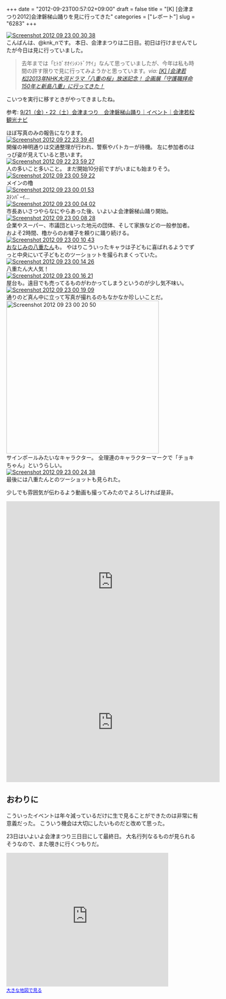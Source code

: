 +++
date = "2012-09-23T00:57:02+09:00"
draft = false
title = "[K] [会津まつり2012]会津磐梯山踊りを見に行ってきた"
categories = ["レポート"]
slug = "6283"
+++

<div class="center"><a href="https://knk-n.com/images/2012/09/screenshot_2012-09-23_00.30.38.jpg"><img src="https://knk-n.com/images/2012/09/screenshot_2012-09-23_00.30.38.jpg" alt="Screenshot 2012 09 23 00 30 38" title="screenshot_2012-09-23_00.30.38.jpg" border="0" width="" height="" /></a></div>
こんばんは、@knk_nです。
本日、会津まつりは二日目。初日は行けませんでしたが今日は見に行っていました。

<blockquote title=”[K] [会津若松]2013年NHK大河ドラマ「八重の桜」放送記念！ 企画展「守護職拝命150年と新島八重」に行ってきた！” cite=”http://knk-n.com/2012/09/15/yae-kikkau-tsurugajo/”>去年までは「ﾋﾄｶﾞｵｵｲｼﾒﾝﾄﾞｸｻｲ」なんて思っていましたが、今年は私も時間の許す限りで見に行ってみようかと思っています。<cite>via: <a href=”http://knk-n.com/2012/09/15/yae-kikkau-tsurugajo/” target=”_blank”>[K] [会津若松]2013年NHK大河ドラマ「八重の桜」放送記念！ 企画展「守護職拝命150年と新島八重」に行ってきた！</a></cite></blockquote>

こいつを実行に移すときがやってきましたね。

<p>参考: <a  href="http://www.aizukanko.com/event/246/" target="_blank">9/21（金）・22（土）会津まつり　会津磐梯山踊り｜イベント｜会津若松観光ナビ</a><script type="text/javascript">var url = "http://www.aizukanko.com/event/246/";</script><script src="http://api.b.st-hatena.com/entry.count?url=http://www.aizukanko.com/event/246/&callback=hatebTxt"></script></p><!--more-->ほぼ写真のみの報告になります。

<div class="center"><a href="https://knk-n.com/images/2012/09/screenshot_2012-09-22_23.39.41.jpg"><img src="https://knk-n.com/images/2012/09/screenshot_2012-09-22_23.39.41.jpg" alt="Screenshot 2012 09 22 23 39 41" title="screenshot_2012-09-22_23.39.41.jpg" border="0" width="" height="" /></a></div>
開催の神明通りは交通整理が行われ、警察やパトカーが待機。
左に参加者のはっぴ姿が見えていると思います。

<div class="center"><a href="https://knk-n.com/images/2012/09/screenshot_2012-09-22_23.59.27.jpg"><img src="https://knk-n.com/images/2012/09/screenshot_2012-09-22_23.59.27.jpg" alt="Screenshot 2012 09 22 23 59 27" title="screenshot_2012-09-22_23.59.27.jpg" border="0" width="" height="" /></a></div>
人の多いこと多いこと。
まだ開始10分前ですがいまにも始まりそう。


<div class="center"><a href="https://knk-n.com/images/2012/09/screenshot_2012-09-23_00.59.22.jpg"><img src="https://knk-n.com/images/2012/09/screenshot_2012-09-23_00.59.22.jpg" alt="Screenshot 2012 09 23 00 59 22" title="screenshot_2012-09-23_00.59.22.jpg" border="0" width="" height="" /></a></div>
メインの櫓

<div class="center"><a href="https://knk-n.com/images/2012/09/screenshot_2012-09-23_00.01.53.jpg"><img src="https://knk-n.com/images/2012/09/screenshot_2012-09-23_00.01.53.jpg" alt="Screenshot 2012 09 23 00 01 53" title="screenshot_2012-09-23_00.01.53.jpg" border="0" width="" height="" /></a></div>
ｽﾃﾝﾊﾞｰｲ…

<div class="center"><a href="https://knk-n.com/images/2012/09/screenshot_2012-09-23_00.04.02.jpg"><img src="https://knk-n.com/images/2012/09/screenshot_2012-09-23_00.04.02.jpg" alt="Screenshot 2012 09 23 00 04 02" title="screenshot_2012-09-23_00.04.02.jpg" border="0" width="" height="" /></a></div>
市長あいさつやらなにやらあった後、いよいよ会津磐梯山踊り開始。

<div class="center"><a href="https://knk-n.com/images/2012/09/screenshot_2012-09-23_00.08.28.jpg"><img src="https://knk-n.com/images/2012/09/screenshot_2012-09-23_00.08.28.jpg" alt="Screenshot 2012 09 23 00 08 28" title="screenshot_2012-09-23_00.08.28.jpg" border="0" width="" height="" /></a></div>
企業やスーパー、市議団といった地元の団体、そして家族などの一般参加者。
およそ2時間、櫓からのお囃子を頼りに踊り続ける。

<div class="center"><a href="https://knk-n.com/images/2012/09/screenshot_2012-09-23_00.10.43.jpg"><img src="https://knk-n.com/images/2012/09/screenshot_2012-09-23_00.10.43.jpg" alt="Screenshot 2012 09 23 00 10 43" title="screenshot_2012-09-23_00.10.43.jpg" border="0" width="" height="" /></a></div>
<a href="http://knk-n.com/2012/09/15/yae-kikkau-tsurugajo/" target="_blank">おなじみの八重たん</a>も。
やはりこういったキャラは子どもに喜ばれるようでずっと中央にいて子どもとのツーショットを撮られまくっていた。

<div class="center"><a href="https://knk-n.com/images/2012/09/screenshot_2012-09-23_00.14.26.jpg"><img src="https://knk-n.com/images/2012/09/screenshot_2012-09-23_00.14.26.jpg" alt="Screenshot 2012 09 23 00 14 26" title="screenshot_2012-09-23_00.14.26.jpg" border="0" width="" height="" /></a></div>
八重たん大人気！

<div class="center"><a href="https://knk-n.com/images/2012/09/screenshot_2012-09-23_00.16.21.jpg"><img src="https://knk-n.com/images/2012/09/screenshot_2012-09-23_00.16.21.jpg" alt="Screenshot 2012 09 23 00 16 21" title="screenshot_2012-09-23_00.16.21.jpg" border="0" width="" height="" /></a></div>
屋台も。遠目でも売ってるものがわかってしまうというのが少し気不味い。

<div class="center"><a href="https://knk-n.com/images/2012/09/screenshot_2012-09-23_00.19.09.jpg"><img src="https://knk-n.com/images/2012/09/screenshot_2012-09-23_00.19.09.jpg" alt="Screenshot 2012 09 23 00 19 09" title="screenshot_2012-09-23_00.19.09.jpg" border="0" width="" height="" /></a></div>
通りのど真ん中に立って写真が撮れるのもなかなか珍しいことだ。

<div class="center"><a href="https://knk-n.com/images/2012/09/screenshot_2012-09-23_00.20.50.jpg"><img src="https://knk-n.com/images/2012/09/screenshot_2012-09-23_00.20.50.jpg" alt="Screenshot 2012 09 23 00 20 50" title="screenshot_2012-09-23_00.20.50.jpg" border="0" width="400" height="auto" /></a></div>
サインポールみたいなキャラクター。
全理連のキャラクターマークで「チョキちゃん」というらしい。

<div class="center"><a href="https://knk-n.com/images/2012/09/screenshot_2012-09-23_00.24.38.jpg"><img src="https://knk-n.com/images/2012/09/screenshot_2012-09-23_00.24.38.jpg" alt="Screenshot 2012 09 23 00 24 38" title="screenshot_2012-09-23_00.24.38.jpg" border="0" width="" height="" /></a></div>
最後には八重たんとのツーショットも見られた。

少しでも雰囲気が伝わるよう動画も撮ってみたのでよろしければ是非。
<iframe width="560" height="420" src="http://www.youtube.com/embed/v-DQiG-hkFw" frameborder="0" allowfullscreen></iframe>

<iframe width="560" height="315" src="http://www.youtube.com/embed/tBL-AJyWBxg" frameborder="0" allowfullscreen></iframe>

<h2>おわりに</h2>
こういったイベントは年々減っているだけに生で見ることができたのは非常に有意義だった。
こういう機会は大切にしたいものだと改めて思った。

23日はいよいよ会津まつり三日目にして最終日。
大名行列なるものが見られるそうなので、また覗きに行くつもりだ。

<iframe width="425" height="350" frameborder="0" scrolling="no" marginheight="0" marginwidth="0" src="https://maps.google.co.jp/maps?f=q&amp;source=s_q&amp;hl=ja&amp;geocode=&amp;q=%E7%A5%9E%E6%98%8E%E9%80%9A%E3%82%8A%E5%95%86%E5%BA%97%E8%A1%97&amp;aq=&amp;sll=37.496772,139.928328&amp;sspn=0.00392,0.005118&amp;brcurrent=3,0x5ff5535fa0205841:0xf90dc3b46052f496,0&amp;ie=UTF8&amp;hq=%E7%A5%9E%E6%98%8E%E9%80%9A%E3%82%8A%E5%95%86%E5%BA%97%E8%A1%97&amp;hnear=&amp;t=m&amp;z=14&amp;iwloc=A&amp;cid=15790938082739126582&amp;ll=37.496764,139.928953&amp;output=embed"></iframe><br /><small><a href="https://maps.google.co.jp/maps?f=q&amp;source=embed&amp;hl=ja&amp;geocode=&amp;q=%E7%A5%9E%E6%98%8E%E9%80%9A%E3%82%8A%E5%95%86%E5%BA%97%E8%A1%97&amp;aq=&amp;sll=37.496772,139.928328&amp;sspn=0.00392,0.005118&amp;brcurrent=3,0x5ff5535fa0205841:0xf90dc3b46052f496,0&amp;ie=UTF8&amp;hq=%E7%A5%9E%E6%98%8E%E9%80%9A%E3%82%8A%E5%95%86%E5%BA%97%E8%A1%97&amp;hnear=&amp;t=m&amp;z=14&amp;iwloc=A&amp;cid=15790938082739126582&amp;ll=37.496764,139.928953" style="color:#0000FF;text-align:left">大きな地図で見る</a></small>
